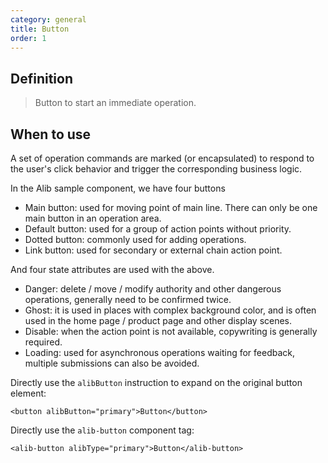 ```yaml
---
category: general
title: Button
order: 1
---
```


## Definition

> Button to start an immediate operation.

## When to use

A set of operation commands are marked (or encapsulated) to respond to the user's click behavior and trigger the corresponding business logic.

In the Alib sample component, we have four buttons

- Main button: used for moving point of main line. There can only be one main button in an operation area.
- Default button: used for a group of action points without priority.
- Dotted button: commonly used for adding operations.
- Link button: used for secondary or external chain action point.

And four state attributes are used with the above.

- Danger: delete / move / modify authority and other dangerous operations, generally need to be confirmed twice.
- Ghost: it is used in places with complex background color, and is often used in the home page / product page and other display scenes.
- Disable: when the action point is not available, copywriting is generally required.
- Loading: used for asynchronous operations waiting for feedback, multiple submissions can also be avoided.

Directly use the `alibButton` instruction to expand on the original button element:

```
<button alibButton="primary">Button</button>
```

Directly use the `alib-button` component tag:

```
<alib-button alibType="primary">Button</alib-button>
```
